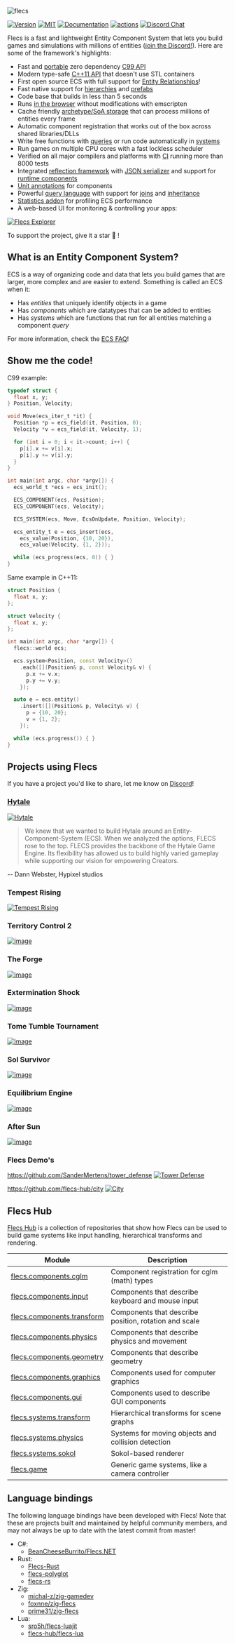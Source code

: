 ![flecs](docs/img/logo.png)

[![Version](https://img.shields.io/github/v/release/sandermertens/flecs?include_prereleases&style=for-the-badge)](https://github.com/SanderMertens/flecs/releases)
[![MIT](https://img.shields.io/badge/license-MIT-blue.svg?style=for-the-badge)](https://github.com/SanderMertens/flecs/blob/master/LICENSE)
[![Documentation](https://img.shields.io/badge/docs-flecs-blue?style=for-the-badge&color=blue)](https://www.flecs.dev/flecs/md_docs_2Docs.html)
[![actions](https://img.shields.io/github/actions/workflow/status/SanderMertens/flecs/ci.yml?branch=master&style=for-the-badge)](https://github.com/SanderMertens/flecs/actions?query=workflow%3ACI)
[![Discord Chat](https://img.shields.io/discord/633826290415435777.svg?style=for-the-badge&color=%235a64f6)](https://discord.gg/BEzP5Rgrrp)

Flecs is a fast and lightweight Entity Component System that lets you build games and simulations with millions of entities ([join the Discord!](https://discord.gg/BEzP5Rgrrp)). Here are some of the framework's highlights:

- Fast and [portable](#language-bindings) zero dependency [C99 API](https://www.flecs.dev/flecs/group__c.html)
- Modern type-safe [C++11 API](https://www.flecs.dev/flecs/group__cpp.html) that doesn't use STL containers
- First open source ECS with full support for [Entity Relationships](https://www.flecs.dev/flecs/md_docs_2Relationships.html)!
- Fast native support for [hierarchies](https://www.flecs.dev/flecs/md_docs_2Relationships.html#the-childof-relationship) and [prefabs](https://www.flecs.dev/flecs/md_docs_2Relationships.html#the-isa-relationship)
- Code base that builds in less than 5 seconds
- Runs [in the browser](https://flecs.dev/city) without modifications with emscripten
- Cache friendly [archetype/SoA storage](https://ajmmertens.medium.com/building-an-ecs-2-archetypes-and-vectorization-fe21690805f9) that can process millions of entities every frame
- Automatic component registration that works out of the box across shared libraries/DLLs
- Write free functions with [queries](https://github.com/SanderMertens/flecs/tree/master/examples/cpp/queries/basics) or run code automatically in [systems](https://github.com/SanderMertens/flecs/tree/master/examples/cpp/systems/pipeline)
- Run games on multiple CPU cores with a fast lockless scheduler
- Verified on all major compilers and platforms with [CI](https://github.com/SanderMertens/flecs/actions) running more than 8000 tests
- Integrated [reflection framework](https://www.flecs.dev/flecs/group__c__addons__meta.html) with [JSON serializer](https://github.com/SanderMertens/flecs/tree/master/examples/cpp/reflection/basics_json) and support for [runtime components](https://github.com/SanderMertens/flecs/tree/master/examples/cpp/reflection/runtime_component)
- [Unit annotations](https://github.com/SanderMertens/flecs/tree/master/examples/cpp/reflection/units) for components
- Powerful [query language](https://github.com/SanderMertens/flecs/tree/master/examples/cpp/queries) with support for [joins](https://github.com/SanderMertens/flecs/tree/master/examples/cpp/queries/setting_variables) and [inheritance](https://github.com/SanderMertens/flecs/tree/master/examples/cpp/queries/component_inheritance)
- [Statistics addon](https://www.flecs.dev/flecs/group__c__addons__stats.html) for profiling ECS performance
- A web-based UI for monitoring & controlling your apps:

[![Flecs Explorer](docs/img/explorer.png)](https://flecs.dev/explorer)

To support the project, give it a star 🌟 !

## What is an Entity Component System?
ECS is a way of organizing code and data that lets you build games that are larger, more complex and are easier to extend. Something is called an ECS when it:
- Has _entities_ that uniquely identify objects in a game
- Has _components_ which are datatypes that can be added to entities
- Has _systems_ which are functions that run for all entities matching a component _query_

For more information, check the [ECS FAQ](https://github.com/SanderMertens/ecs-faq)!

## Show me the code!
C99 example:
```c
typedef struct {
  float x, y;
} Position, Velocity;

void Move(ecs_iter_t *it) {
  Position *p = ecs_field(it, Position, 0);
  Velocity *v = ecs_field(it, Velocity, 1);

  for (int i = 0; i < it->count; i++) {
    p[i].x += v[i].x;
    p[i].y += v[i].y;
  }
}

int main(int argc, char *argv[]) {
  ecs_world_t *ecs = ecs_init();

  ECS_COMPONENT(ecs, Position);
  ECS_COMPONENT(ecs, Velocity);

  ECS_SYSTEM(ecs, Move, EcsOnUpdate, Position, Velocity);

  ecs_entity_t e = ecs_insert(ecs, 
    ecs_value(Position, {10, 20}),
    ecs_value(Velocity, {1, 2}));

  while (ecs_progress(ecs, 0)) { }
}
```

Same example in C++11:

```cpp
struct Position {
  float x, y;
};

struct Velocity {
  float x, y;
};

int main(int argc, char *argv[]) {
  flecs::world ecs;

  ecs.system<Position, const Velocity>()
    .each([](Position& p, const Velocity& v) {
      p.x += v.x;
      p.y += v.y;
    });

  auto e = ecs.entity()
    .insert([](Position& p, Velocity& v) {
      p = {10, 20};
      v = {1, 2};
    });

  while (ecs.progress()) { }
}
```

## Projects using Flecs
If you have a project you'd like to share, let me know on [Discord](https://discord.gg/BEzP5Rgrrp)!

### [Hytale](https://hytale.com/)
[![Hytale](docs/img/projects/hytale.png)](https://hytale.com/)

> We knew that we wanted to build Hytale around an Entity-Component-System (ECS). When we analyzed the options, FLECS rose to the top. FLECS provides the backbone of the Hytale Game Engine. Its flexibility has allowed us to build highly varied gameplay while supporting our vision for empowering Creators.

-- Dann Webster, Hypixel studios

### Tempest Rising
[![Tempest Rising](docs/img/projects/tempest_rising.png)](https://store.steampowered.com/app/1486920/Tempest_Rising/)

### Territory Control 2
[![image](docs/img/projects/territory_control.jpg)](https://store.steampowered.com/app/690290/Territory_Control_2/)

### The Forge
[![image](docs/img/projects/the_forge.jpg)](https://github.com/ConfettiFX/The-Forge)

### Extermination Shock
[![image](docs/img/projects/extermination_shock.png)](https://store.steampowered.com/app/2510820/Extermination_Shock/)

### Tome Tumble Tournament
[![image](docs/img/projects/tome_tumble.png)](https://terzalo.itch.io/tome-tumble-tournament)

### Sol Survivor
[![image](docs/img/projects/sol_survivor.png)](https://nicok.itch.io/sol-survivor-demo)

### Equilibrium Engine
[![image](docs/img/projects/equilibrium_engine.png)](https://github.com/clibequilibrium/EquilibriumEngine)

### After Sun
[![image](docs/img/projects/after_sun.png)](https://github.com/foxnne/aftersun)

### Flecs Demo's
https://github.com/SanderMertens/tower_defense
[![Tower Defense](docs/img/projects/tower_defense.png)](https://www.flecs.dev/tower_defense/etc)

https://github.com/flecs-hub/city
[![City](docs/img/projects/city.png)](https://www.flecs.dev/city)

## Flecs Hub
[Flecs Hub](https://github.com/flecs-hub) is a collection of repositories that show how Flecs can be used to build game systems like input handling, hierarchical transforms and rendering.

Module      | Description
------------|------------------
[flecs.components.cglm](https://github.com/flecs-hub/flecs-components-cglm) | Component registration for cglm (math) types
[flecs.components.input](https://github.com/flecs-hub/flecs-components-input) | Components that describe keyboard and mouse input
[flecs.components.transform](https://github.com/flecs-hub/flecs-components-transform) | Components that describe position, rotation and scale
[flecs.components.physics](https://github.com/flecs-hub/flecs-components-physics) | Components that describe physics and movement
[flecs.components.geometry](https://github.com/flecs-hub/flecs-components-geometry) | Components that describe geometry
[flecs.components.graphics](https://github.com/flecs-hub/flecs-components-graphics) | Components used for computer graphics
[flecs.components.gui](https://github.com/flecs-hub/flecs-components-gui) | Components used to describe GUI components
[flecs.systems.transform](https://github.com/flecs-hub/flecs-systems-transform) | Hierarchical transforms for scene graphs
[flecs.systems.physics](https://github.com/flecs-hub/flecs-systems-physics) | Systems for moving objects and collision detection
[flecs.systems.sokol](https://github.com/flecs-hub/flecs-systems-sokol) | Sokol-based renderer
[flecs.game](https://github.com/flecs-hub/flecs-game) | Generic game systems, like a camera controller

## Language bindings
The following language bindings have been developed with Flecs! Note that these are projects built and maintained by helpful community members, and may not always be up to date with the latest commit from master!
- C#:
  - [BeanCheeseBurrito/Flecs.NET](https://github.com/BeanCheeseBurrito/Flecs.NET)
- Rust:
  - [Flecs-Rust](https://github.com/Indra-db/Flecs-Rust)
  - [flecs-polyglot](https://github.com/flecs-hub/flecs-polyglot)
  - [flecs-rs](https://github.com/jazzay/flecs-rs)
- Zig:
  - [michal-z/zig-gamedev](https://github.com/michal-z/zig-gamedev/tree/main/libs/zflecs)
  - [foxnne/zig-flecs](https://github.com/foxnne/zig-flecs)
  - [prime31/zig-flecs](https://github.com/prime31/zig-flecs)
- Lua:
  - [sro5h/flecs-luajit](https://github.com/sro5h/flecs-luajit)
  - [flecs-hub/flecs-lua](https://github.com/flecs-hub/flecs-lua)
